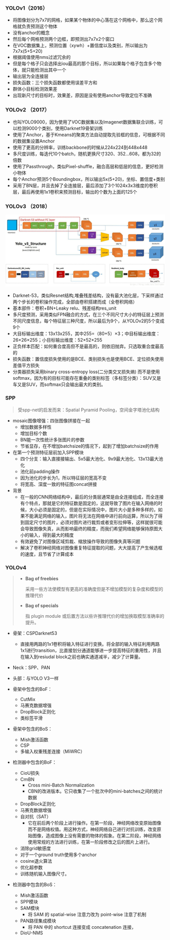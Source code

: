 ### YOLOv1（2016）

- 将图像划分为7x7的网格，如果某个物体的中心落在这个网格中，那么这个网格就负责预测这个物体
- 没有anchor的概念
- 然后每个网格预测两个边框，即预测出7x7x2个窗口
- 在VOC数据集上，预测位置（xywh）+置信度以及类别，所以输出为7x7x(5+5+20)
-  根据阈值使用nms过滤冗余的
-  但是每个格子只会选择出iou最高的那个目标，所以如果每个格子包含多个物体，就只能检测出其中一个
- 输出层为全连接层
- 损失函数：三个损失函数都使用误差平方和
- 群体小目标检测效果差
- 出现新尺寸的目标时，效果差，原因是没有使用anchor导致定位不准确

### YOLOv2 （2017）

- 也叫YOLO9000，因为使用了VOC数据集以及Imagenet数据集联合训练，可以检测9000个类别，使用Darknet19骨架训练
- 使用了Anchor，基于Kmeans的聚类方法自动提取先验框的信息，可根据不同的数据集设置Anchor
- 使用了更高的分辨率，训练backbone的时候从224x224到448x448
- 多尺度训练，每迭代10个batch，随机更换尺寸320、352...608，都为32的倍数
- 使用了Passthrough，类似Pixel-shuffle，融合高层和低层的信息，更好检测小物体
- 每个Anchor预测5个Boundingbox，所以输出5x(5+20)，坐标、置信度+类别
- 采用了BN层，并且去掉了全连接层，最后添加了3个1024x3x3维度的卷积层，最后再使用1x1卷积来预测目标，输出的个数为上面的125个

### YOLOv3 （2018）

![img](imgs/2018100917221176.jpg)

- Darknet-53，类似Resnet结构,堆叠残差结构，没有最大池化层，下采样通过两个步长的卷积操作完成，全部由卷积搭建而成（全卷积网络）
- 基本部件：卷积+BN+Leaky relu、残差结构res_unit
- 多尺度预测，采用类似FPN融合的方式，在三个不同尺寸大小的特征层上预测不同尺度信息，每个特征层三种尺度，所以最后为9个，从YOLOv2的5个变成9个
- 大目标输出维度：13x13x255，其中255=（80+5）×3；中目标输出维度：26×26×255；小目标输出维度：52×52×255
- 正负样本匹配：如何重合度高但不是最高的，则依旧抛弃。只选取重合度最高的
- 损失函数：置信度损失使用的是BCE、类别损失也是使用BCE、定位损失使用差值平方损失
- 分类器损失采用binary cross-entropy loss(二分类交叉损失熵) 而不是使用softmax，因为有的目标可能存在重叠的类别标签（多标签分类）：SUV又是车又是SUV，而softmax只会输出最大的类别。

### SPP

> 受spp-net的启发而来：Spatial Pyramid Pooling，空间金字塔池化结构

- mosaic图像增强：四张图像拼接在一起
  - 增加数据多样性
  - 增加目标个数
  - BN能一次性统计多张图片的参数
  - 节省显存，在不增加batchsize的情况下，起到了增加batchsize的作用
- 在第一个预测特征层前加入SPP模块
  - 四个分支：输入直接接输出、5x5最大池化、9x9最大池化、13x13最大池化
  - 池化前padding操作
  - 因为池化的步长为1，所以特征层的宽高不变
  - 将宽高、深度一致的特征图concat拼接
- 背景
  - 在一般的CNN网络结构中，最后的分类层通常是由全连接组成，而全连接有个特点，那就是它的特征数是固定的，这就导致了图片在输入网络的时候，大小必须是固定的，但是在实际情况中，图片大小是多种多样的，如果不能满足网络的输入，图片将无法在网络中进行前向运算，所以为了得到固定尺寸的图片，必须对图片进行裁剪或者变形拉伸等，这样就很可能会导致图像失真，从而影响最终的精度，而我们希望网络能够保持原图大小的输入，得到最大的精度
  - 有效避免了对图像区域剪裁、缩放操作导致的图像失真等问题
  - 解决了卷积神经网络对图像重复特征提取的问题，大大提高了产生候选框的速度，且节省了计算成本

### YOLOv4

> - **Bag of freebies**
>
>   采用一些方法使模型有更高的准确度但是不增加模型的复杂度和模型的推理代价
>
> - **Bag of specials**
>
>   指 plugin module 或后置方法以些许推理代价的增加换取模型准确率的提升。

- 骨架：CSPDarknet53
  - 直接用两路的1x1卷积将输入特征进行变换。将全部的输入特征利用两路1x1进行transition，比直接划分通道能够进一步提高特征的重用性，并且在输入到resiudal block之前也确实通道减半，减少了计算量。
- Neck：SPP、PAN
- 头部：与YOLO V3一样

- 骨架中包含的BoF：
  - CutMix
  - 马赛克数据增强
  - DropBlock正则化
  - 类标签平滑
- 骨架中包含的BoS：
  - Mish激活函数
  - CSP
  - 多输入权重残差连接（MiWRC）
- 检测器中包含的BoF：
  - CioU损失
  - CｍBN
    - Cross mini-Batch Normalization
    - CBN的改进版本。它只收集了一个批次中的mini-batches之间的统计数据
  - DropBlock正则化
  - 马赛克数据增强
  - 自对抗（SAT）
    - 它在前后两个阶段上进行操作。在第一阶段，神经网络改变原始图像而不是网络权值。用这种方式，神经网络自己进行对抗训练，改变原始图像，造成图像上没有需要的物体的假象。在第二阶段，神经网络使用常规的方法进行训练，在第一阶段修改之后的图片上进行。
  - 消除grid敏感度
  - 对于一个ground truth使用多个anchor
  - cosine退火算法
  - 优化超参数
  - 训练随机输入图像尺寸。

- 检测器中包含的BoS：
  - Mish激活函数
  - SPP模块
  - SAM模块  
    - 将 SAM 的 spatial-wise 注意力改为 point-wise 注意了机制
  - PAN路径集成模块
    - 将 PAN 中的 shortcut 连接变成 concatenation 连接，
  - DioU-NMS